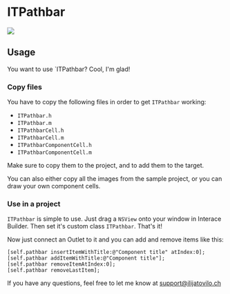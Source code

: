 ITPathbar
=========

<img src="http://www.ilijatovilo.ch/github/itpathbar.png" />

Usage
-----

You want to use `ITPathbar? Cool, I'm glad!

### Copy files

You have to copy the following files in order to get `ITPathbar` working:

* `ITPathbar.h`
* `ITPathbar.m`
* `ITPathbarCell.h`
* `ITPathbarCell.m`
* `ITPathbarComponentCell.h`
* `ITPathbarComponentCell.m`

Make sure to copy them to the project, and to add them to the target.

You can also either copy all the images from the sample project, or you can draw your own component cells.

### Use in a project

`ITPathbar` is simple to use.
Just drag a `NSView` onto your window in Interace Builder.
Then set it's custom class `ITPathbar`. That's it!

Now just connect an Outlet to it and you can add and remove items like this:

    [self.pathbar insertItemWithTitle:@"Component title" atIndex:0];
    [self.pathbar addItemWithTitle:@"Component title"];
    [self.pathbar removeItemAtIndex:0];
    [self.pathbar removeLastItem];

If you have any questions, feel free to let me know at support@ilijatovilo.ch
